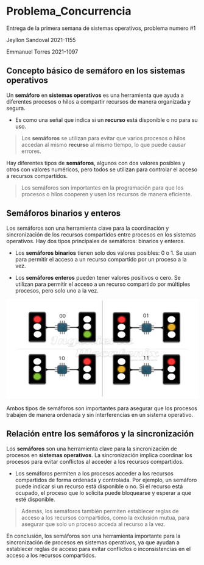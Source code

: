 # Problema_Concurrencia
Entrega de la primera semana de sistemas operativos, problema numero #1    

Jeyllon Sandoval 2021-1155    

Emmanuel Torres 2021-1097  

## Concepto básico de semáforo en los sistemas operativos 

Un **semáforo** en **sistemas operativos** es una herramienta que ayuda a diferentes procesos o hilos a compartir recursos de manera organizada y segura. 

- Es como una señal que indica si un **recurso** está disponible o no para su uso. 

> Los **semáforos** se utilizan para evitar que varios procesos o hilos accedan al mismo **recurso** al mismo tiempo, lo que puede causar errores. 

Hay diferentes tipos de **semáforos**, algunos con dos valores posibles y otros con valores numéricos, pero todos se utilizan para controlar el acceso a recursos compartidos. 
> Los semáforos son importantes en la programación para que los procesos o hilos cooperen y usen los recursos de manera eficiente.


## Semáforos binarios y enteros

Los semáforos son una herramienta clave para la coordinación y sincronización de los recursos compartidos entre procesos en los sistemas operativos. Hay dos tipos principales de semáforos: binarios y enteros.

- Los **semáforos binarios** tienen solo dos valores posibles: 0 o 1. Se usan para permitir el acceso a un recurso compartido por un proceso a la vez.

- Los **semáforos enteros** pueden tener valores positivos o cero. Se utilizan para permitir el acceso a un recurso compartido por múltiples procesos, pero solo uno a la vez.

 ![Semaforo](/assests/images/Cruce-semaforo.jpg)

Ambos tipos de semáforos son importantes para asegurar que los procesos trabajen de manera ordenada y sin interferencias en un sistema operativo.

## Relación entre los semáforos y la sincronización

Los **semáforos** son una herramienta clave para la sincronización de procesos en **sistemas operativos**. La sincronización implica coordinar los procesos para evitar conflictos al acceder a los recursos compartidos.

- Los semáforos permiten a los procesos acceder a los recursos compartidos de forma ordenada y controlada. Por ejemplo, un semáforo puede indicar si un recurso está disponible o no. Si el recurso está ocupado, el proceso que lo solicita puede bloquearse y esperar a que esté disponible.

> Además, los semáforos también permiten establecer reglas de acceso a los recursos compartidos, como la exclusión mutua, para asegurar que solo un proceso acceda al recurso a la vez.

En conclusión, los semáforos son una herramienta importante para la sincronización de procesos en sistemas operativos, ya que ayudan a establecer reglas de acceso para evitar conflictos o inconsistencias en el acceso a los recursos compartidos.

